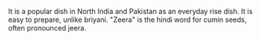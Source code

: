 It is a popular dish in North India and Pakistan as an everyday rise dish. It is easy to prepare, unlike briyani. "Zeera" is the hindi word for cumin seeds, often pronounced jeera.